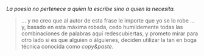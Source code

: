 *La poesía no pertenece a quien la escribe sino a quien la necesita.*

> ... y no creo que al autor de esta frase le importe que yo se lo robe
> ... y, basado en esta máxima robada,
> cedo humildemente todas las combinaciones
> de palabras aquí redescubiertas, y prometo
> mirar para otro lado si es que alguien o álguienes,
> deciden utilizar la tan en boga técnica conocida
> como *copy&paste*.
